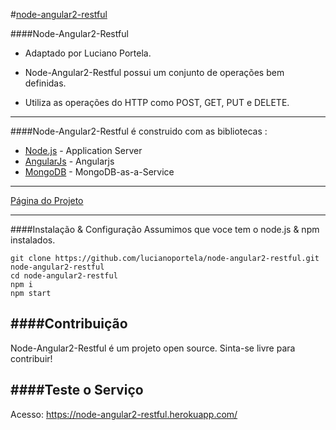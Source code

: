 #[node-angular2-restful](https://node-angular2-restful.herokuapp.com/)

####Node-Angular2-Restful

*  Adaptado por Luciano Portela.  

* Node-Angular2-Restful possui um conjunto de operações bem definidas. 
* Utiliza as operações do HTTP como  POST, GET, PUT e DELETE.


***

####Node-Angular2-Restful é construido com as bibliotecas :

* [Node.js](http://nodejs.org/) - Application Server
* [AngularJs](https://angularjs.org/) - Angularjs
* [MongoDB](https://www.mongodb.com/) - MongoDB-as-a-Service

***

 [Página do Projeto](https://node-angular2-restful.herokuapp.com/) 

***

####Instalação & Configuração
Assumimos que voce tem o node.js & npm instalados.
```
git clone https://github.com/lucianoportela/node-angular2-restful.git node-angular2-restful
cd node-angular2-restful
npm i
npm start
```


####Contribuição
---

Node-Angular2-Restful é um projeto open source. Sinta-se livre para contribuir!

####Teste o Serviço
--- 
Acesso: https://node-angular2-restful.herokuapp.com/
